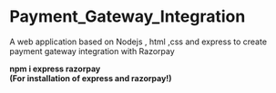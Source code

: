 # Payment_Gateway_Integration
A web application based on Nodejs , html ,css and express to create payment gateway integration with Razorpay
<div> <b> npm i express razorpay<br>(For installation of express and razorpay!)</b></div>
